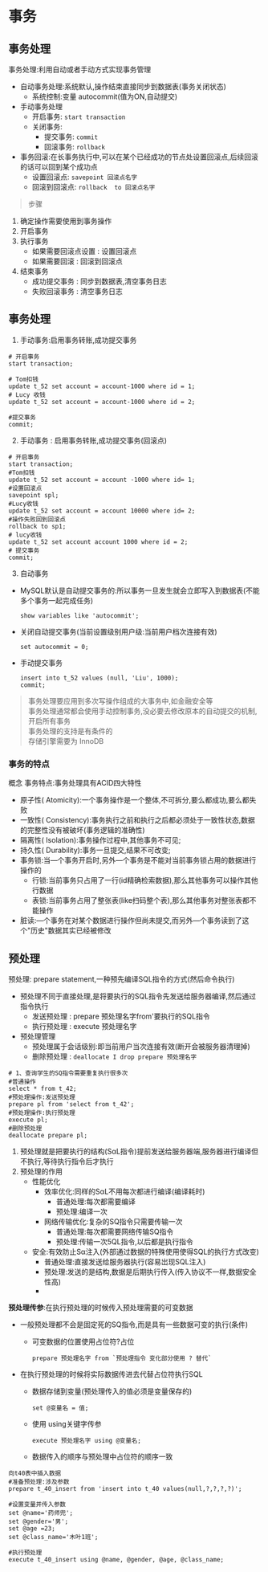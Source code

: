 # 事务

## 事务处理

事务处理:利用自动或者手动方式实现事务管理

+ 自动事务处理:系统默认,操作结束直接同步到数据表(事务关闭状态)
  + 系统控制:变量 autocommit(值为ON,自动提交)
+ 手动事务处理
  + 开启事务: `start transaction`
  + 关闭事务: 
    + 提交事务: `commit`
    + 回滚事务: `rollback`
+ 事务回滚:在长事务执行中,可以在某个已经成功的节点处设置回滚点,后续回滚的话可以回到某个成功点
  + 设置回滚点: `savepoint 回滚点名字`
  + 回滚到回滚点: `rollback  to 回滚点名字`

> 步骤

1. 确定操作需要使用到事务操作
2. 开启事务
3. 执行事务
   + 如果需要回滚点设置 : 设置回滚点
   + 如果需要回滚 : 回滚到回滚点
4. 结束事务
   + 成功提交事务 : 同步到数据表,清空事务日志
   + 失败回滚事务 : 清空事务日志

## 事务处理



1. 手动事务:启用事务转账,成功提交事务

```mysql
# 开启事务
start transaction;

# Tom扣钱
update t_52 set account = account-1000 where id = 1;
# Lucy 收钱
update t_52 set account = account-1000 where id = 2;

#提交事务
commit;
```

2. 手动事务 : 启用事务转账,成功提交事务(回滚点)


```mysql
# 开启事务
start transaction;
#Tom扣钱
update t_52 set account = account -1000 where id= 1;
#设置回滚点
savepoint spl;
#Lucy收钱
update t_52 set account = account 10000 where id= 2;
#操作失败回到回滚点
rollback to sp1;
# lucy收钱
update t_52 set account account 1000 where id = 2;
# 提交事务
commit;
```

3. 自动事务

+ MySQL默认是自动提交事务的:所以事务一旦发生就会立即写入到数据表(不能多个事务一起完成任务)

  ```mysql
  show variables like 'autocommit';
  ```

+ 关闭自动提交事务(当前设置级别用户级:当前用户档次连接有效)

  ```mysql
  set autocommit = 0;
  ```

+ 手动提交事务

  ```mysql
  insert into t_52 values (null, 'Liu', 1000);
  commit;
  ```

> 事务处理要应用到多次写操作组成的大事务中,如金融安全等  
> 事务处理通常都会使用手动控制事务,没必要去修改原本的自动提交的机制,开启所有事务  
> 事务处理的支持是有条件的  
> 存储引擎需要为 InnoDB  



### 事务的特点



概念 事务特点:事务处理具有ACID四大特性

+ 原子性( Atomicity):一个事务操作是一个整体,不可拆分,要么都成功,要么都失败
+ 一致性( Consistency):事务执行之前和执行之后都必须处于一致性状态,数据的完整性没有被破坏(事务逻辑的准确性)
+ 隔离性( Isolation):事务操作过程中,其他事务不可见;
+ 持久性( Durability):事务一旦提交,结果不可改变;
+ 事务锁:当—个事务开启时,另外—个事务是不能对当前事务锁占用的数据进行操作的
  + 行锁:当前事务只占用了一行(id精确检索数据),那么其他事务可以操作其他行数据
  + 表锁:当前事务占用了整张表(like扫码整个表),那么其他事务对整张表都不能操作
+ 脏读:—个事务在对某个数据进行操作但尚未提交,而另外—个事务读到了这个"历史"数据其实已经被修改

## 预处理

预处理: prepare statement,一种预先编译SQL指令的方式(然后命令执行)

+ 预处理不同于直接处理,是将要执行的SQL指令先发送给服务器编译,然后通过指令执行
  + 发送预处理 : prepare 预处理名字from'要执行的SQL指令
  + 执行预处理 : execute 预处理名字
+ 预处理管理
  + 预处理属于会话级别:即当前用户当次连接有效(断开会被服务器清理掉)
  + 删除预处理 : `deallocate I drop prepare 预处理名字`

```mysql
# 1、查询学生的SQ指令需要重复执行很多次
#普通操作
select * from t_42;
#预处理操作:发送预处理
prepare pl from 'select from t_42';
#预处理操作:执行预处理
execute pl;
#删除预处理
deallocate prepare pl;
```

1. 预处理就是把要执行的结构(SαL指令)提前发送给服务器端,服务器进行编译但不执行,等待执行指令后才执行
2. 预处理的作用
   + 性能优化
     + 效率优化:同样的SαL不用每次都进行编译(编译耗时)
       + 普通处理:每次都需要编译
       + 预处理:编译一次
     + 网络传输优化:复杂的SQ指令只需要传输一次
       + 普通处理:每次都需要网络传输SQ指令
       + 预处理:传输一次5QL指令,以后都是执行指令
   + 安全:有效防止Sα注入(外部通过数据的特殊使用使得SQL的执行方式改变)
     + 普通处理:直接发送给服务器执行(容易岀现SQL注入)
     + 预处理:发送的是结构,数据是后期执行传入(传入协议不一样,数据安全性高)
     + 

**预处理传参**:在执行预处理的时候传入预处理需要的可变数据

+ 一般预处理都不会是固定死的SQ指令,而是具有一些数据可变的执行(条件)

  + 可变数据的位置使用占位符?占位

    ```mysql
    prepare 预处理名字 from `预处理指令 变化部分使用 ? 替代`
    ```

+ 在执行预处理的时候将实际数据传进去代替占位符执行SQL

  + 数据存储到变量(预处理传入的值必须是变量保存的)

    ```mysql
    set @变量名 = 值;
    ```

  + 使用 using关键字传参

    ```mysql
    execute 预处理名字 using @变量名;
    ```

  + 数据传入的顺序与预处理中占位符的顺序一致

```mysql
向t40表中插入数据
#准备预处理:涉及参数
prepare t_40_insert from 'insert into t_40 values(null,?,?,?,?)';

#设置变量并传入参数
set @name='药师兜';
set @gender='男';
set @age =23;
set @class_name='木叶1班';

#执行预处理
execute t_40_insert using @name, @gender, @age, @class_name;
```

